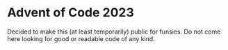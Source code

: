# Advent of Code 2023

Decided to make this (at least temporarily) public for funsies. Do not come here looking for good or readable code of any kind.
